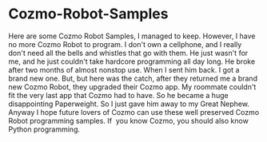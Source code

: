 # Cozmo-Robot-Samples
Here are some Cozmo Robot Samples, I managed to keep. However, I have no more Cozmo Robot to program. I don't own a cellphone, and I really don't need all the bells and whistles that go with them. He just wasn't for me, and he just couldn't take hardcore programming all day long. He broke after two months of almost nonstop use. When I sent him back. I got a brand new one. But, but here was the catch, after they returned me a brand new Cozmo Robot, they upgraded their Cozmo app. My roommate couldn't fit the very last app that Cozmo had to have. So he became a huge disappointing Paperweight. So I just gave him away to my Great Nephew. Anyway I hope future lovers of Cozmo can use these well preserved Cozmo Robot programming samples. If  you know Cozmo, you should also know Python programming. 
